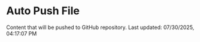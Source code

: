 # Auto Push File

Content that will be pushed to GitHub repository.
Last updated: 07/30/2025, 04:17:07 PM